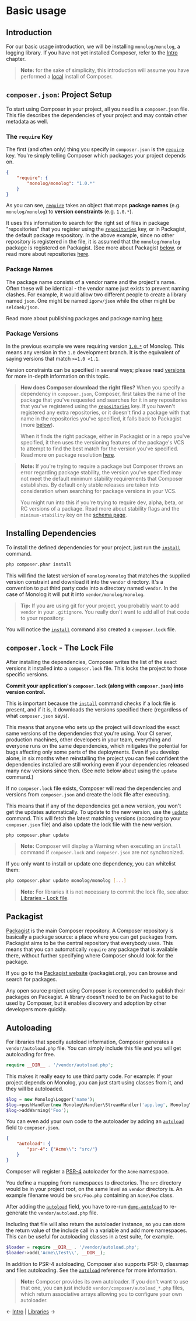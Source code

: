 # Basic usage

## Introduction

For our basic usage introduction, we will be installing `monolog/monolog`,
a logging library. If you have not yet installed Composer, refer to the
[Intro](00-intro.md) chapter.

> **Note:** for the sake of simplicity, this introduction will assume you
> have performed a [local](00-intro.md#locally) install of Composer.

## `composer.json`: Project Setup

To start using Composer in your project, all you need is a `composer.json`
file. This file describes the dependencies of your project and may contain
other metadata as well.

### The `require` Key

The first (and often only) thing you specify in `composer.json` is the
[`require`](04-schema.md#require) key. You're simply telling Composer which
packages your project depends on.

```json
{
    "require": {
        "monolog/monolog": "1.0.*"
    }
}
```

As you can see, [`require`](04-schema.md#require) takes an object that maps
**package names** (e.g. `monolog/monolog`) to **version constraints** (e.g.
`1.0.*`).

It uses this information to search for the right set of files in package
"repositories" that you register using the [`repositories`](04-schema.md#repositories)
key, or in Packagist, the default package respository. In the above example,
since no other repository is registered in the file, it is assumed that the
`monolog/monolog` package is registered on Packagist. (See more about Packagist
[below](#packagist), or read more about repositories [here](05-repositories.md).

### Package Names

The package name consists of a vendor name and the project's name. Often these
will be identical - the vendor name just exists to prevent naming clashes. For
example, it would allow two different people to create a library named `json`.
One might be named `igorw/json` while the other might be `seldaek/json`.

Read more about publishing packages and package naming [here](02-libraries.md)

### Package Versions

In the previous example we were requiring version
[`1.0.*`](http://semver.mwl.be/#?package=monolog%2Fmonolog&version=1.0.*) of
Monolog. This means any version in the `1.0` development branch. It is the
equivalent of saying versions that match `>=1.0 <1.1`.

Version constraints can be specified in several ways; please read
[versions](articles/versions.md) for more in-depth information on this topic.

> **How does Composer download the right files?** When you specify a dependency in
> `composer.json`, Composer, first takes the name of the package that you've requested
> and searches for it in any repositories that you've registered using the
> [`repositories`](04-schema.md#repositories) key. If you haven't registered
> any extra repositories, or it doesn't find a package with that name in the
> repositories you've specified, it falls back to Packagist (more [below](#packagist)).
>
> When it finds the right package, either in Packagist or in a repo you've specified,
> it then uses the versioning features of the package's VCS to attempt to find the
> best match for the version you've specified. Read more on package resolution
> [here](articles/versions.md).

> **Note:** If you're trying to require a package but Composer throws an error
> regarding package stability, the version you've specified may not meet the 
> default minimum stability requirements that Composer establishes. By default
> only stable releases are taken into consideration when searching for package
> versions in your VCS.
>
> You might run into this if you're trying to require dev, alpha, beta, or RC
> versions of a package. Read more about stability flags and the `minimum-stability`
> key on the [schema page](04-schema.md).

## Installing Dependencies

To install the defined dependencies for your project, just run the
[`install`](03-cli.md#install) command.

```sh
php composer.phar install
```

This will find the latest version of `monolog/monolog` that matches the
supplied version constraint and download it into the `vendor` directory.
It's a convention to put third party code into a directory named `vendor`.
In the case of Monolog it will put it into `vendor/monolog/monolog`.

> **Tip:** If you are using git for your project, you probably want to add
> `vendor` in your `.gitignore`. You really don't want to add all of that
> code to your repository.

You will notice the [`install`](03-cli.md#install) command also created a
`composer.lock` file.

## `composer.lock` - The Lock File

After installing the dependencies, Composer writes the list of the exact
versions it installed into a `composer.lock` file. This locks the project
to those specific versions.

**Commit your application's `composer.lock` (along with `composer.json`)
into version control.**

This is important because the [`install`](03-cli.md#install) command checks
if a lock file is present, and if it is, it downloads the versions specified
there (regardless of what `composer.json` says).

This means that anyone who sets up the project will download the exact same
versions of the dependencies that you're using. Your CI server, production
machines, other developers in your team, everything and everyone runs on the
same dependencies, which mitigates the potential for bugs affecting only some
parts of the deployments. Even if you develop alone, in six months when
reinstalling the project you can feel confident the dependencies installed are
still working even if your dependencies released many new versions since then.
(See note below about using the `update` command.)

If no `composer.lock` file exists, Composer will read the dependencies and
versions from `composer.json` and  create the lock file after executing.

This means that if any of the dependencies get a new version, you won't get the
updates automatically. To update to the new version, use the
[`update`](03-cli.md#update) command. This will fetch the latest matching
versions (according to your `composer.json` file) and also update the lock file
with the new version.

```sh
php composer.phar update
```
> **Note:** Composer will display a Warning when executing an `install` command
> if `composer.lock` and `composer.json` are not synchronized.

If you only want to install or update one dependency, you can whitelist them:

```sh
php composer.phar update monolog/monolog [...]
```

> **Note:** For libraries it is not necessary to commit the lock
> file, see also: [Libraries - Lock file](02-libraries.md#lock-file).

## Packagist

[Packagist](https://packagist.org/) is the main Composer repository. A Composer
repository is basically a package source: a place where you can get packages
from. Packagist aims to be the central repository that everybody uses. This
means that you can automatically `require` any package that is available there,
without further specifying where Composer should look for the package.

If you go to the [Packagist website](https://packagist.org/) (packagist.org),
you can browse and search for packages.

Any open source project using Composer is recommended to publish their packages
on Packagist. A library doesn't need to be on Packagist to be used by Composer,
but it enables discovery and adoption by other developers more quickly.

## Autoloading

For libraries that specify autoload information, Composer generates a
`vendor/autoload.php` file. You can simply include this file and you will get
autoloading for free.

```php
require __DIR__ . '/vendor/autoload.php';
```

This makes it really easy to use third party code. For example: If your project
depends on Monolog, you can just start using classes from it, and they will be
autoloaded.

```php
$log = new Monolog\Logger('name');
$log->pushHandler(new Monolog\Handler\StreamHandler('app.log', Monolog\Logger::WARNING));
$log->addWarning('Foo');
```

You can even add your own code to the autoloader by adding an
[`autoload`](04-schema.md#autoload) field to `composer.json`.

```json
{
    "autoload": {
        "psr-4": {"Acme\\": "src/"}
    }
}
```

Composer will register a [PSR-4](http://www.php-fig.org/psr/psr-4/) autoloader
for the `Acme` namespace.

You define a mapping from namespaces to directories. The `src` directory would
be in your project root, on the same level as `vendor` directory is. An example
filename would be `src/Foo.php` containing an `Acme\Foo` class.

After adding the [`autoload`](04-schema.md#autoload) field, you have to re-run
[`dump-autoload`](03-cli.md#dump-autoload) to re-generate the
`vendor/autoload.php` file.

Including that file will also return the autoloader instance, so you can store
the return value of the include call in a variable and add more namespaces.
This can be useful for autoloading classes in a test suite, for example.

```php
$loader = require __DIR__ . '/vendor/autoload.php';
$loader->add('Acme\\Test\\', __DIR__);
```

In addition to PSR-4 autoloading, Composer also supports PSR-0, classmap and
files autoloading. See the [`autoload`](04-schema.md#autoload) reference for
more information.

> **Note:** Composer provides its own autoloader. If you don't want to use that
> one, you can just include `vendor/composer/autoload_*.php` files, which return
> associative arrays allowing you to configure your own autoloader.

&larr; [Intro](00-intro.md)  |  [Libraries](02-libraries.md) &rarr;
